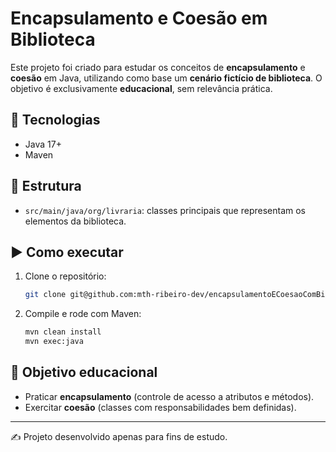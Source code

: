 # Encapsulamento e Coesão em Biblioteca

Este projeto foi criado para estudar os conceitos de **encapsulamento** e **coesão** em Java, utilizando como base um **cenário fictício de biblioteca**. O objetivo é exclusivamente **educacional**, sem relevância prática.

## 🚀 Tecnologias
- Java 17+
- Maven

## 📂 Estrutura
- `src/main/java/org/livraria`: classes principais que representam os elementos da biblioteca.

## ▶️ Como executar
1. Clone o repositório:
   ```bash
   git clone git@github.com:mth-ribeiro-dev/encapsulamentoECoesaoComBiblioteca.git
   ```
2. Compile e rode com Maven:
   ```bash
   mvn clean install
   mvn exec:java
   ```

## 📖 Objetivo educacional
- Praticar **encapsulamento** (controle de acesso a atributos e métodos).
- Exercitar **coesão** (classes com responsabilidades bem definidas).

---
✍️ Projeto desenvolvido apenas para fins de estudo.